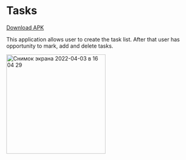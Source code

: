 # Tasks

[Download APK](https://github.com/ElenaIbr/Tasks/raw/master/app-debug.apk)

This application allows user to create the task list.
After that user has opportunity to mark, add and delete tasks.

<img width="260" alt="Снимок экрана 2022-04-03 в 16 04 29" src="https://user-images.githubusercontent.com/87421176/161443040-d6c44656-79e2-49ea-9fe1-30a2ba99f738.gif">
